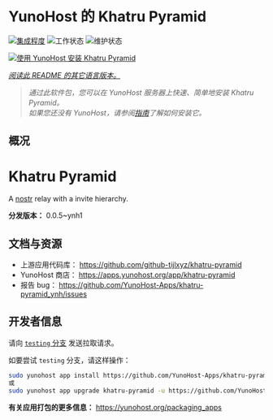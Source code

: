 <!--
注意：此 README 由 <https://github.com/YunoHost/apps/tree/master/tools/readme_generator> 自动生成
请勿手动编辑。
-->

# YunoHost 的 Khatru Pyramid

[![集成程度](https://dash.yunohost.org/integration/khatru-pyramid.svg)](https://dash.yunohost.org/appci/app/khatru-pyramid) ![工作状态](https://ci-apps.yunohost.org/ci/badges/khatru-pyramid.status.svg) ![维护状态](https://ci-apps.yunohost.org/ci/badges/khatru-pyramid.maintain.svg)

[![使用 YunoHost 安装 Khatru Pyramid](https://install-app.yunohost.org/install-with-yunohost.svg)](https://install-app.yunohost.org/?app=khatru-pyramid)

*[阅读此 README 的其它语言版本。](./ALL_README.md)*

> *通过此软件包，您可以在 YunoHost 服务器上快速、简单地安装 Khatru Pyramid。*  
> *如果您还没有 YunoHost，请参阅[指南](https://yunohost.org/install)了解如何安装它。*

## 概况

# Khatru Pyramid

A [nostr](https://github.com/nostr-protocol/nostr) relay with a invite hierarchy.



**分发版本：** 0.0.5~ynh1
## 文档与资源

- 上游应用代码库： <https://github.com/github-tijlxyz/khatru-pyramid>
- YunoHost 商店： <https://apps.yunohost.org/app/khatru-pyramid>
- 报告 bug： <https://github.com/YunoHost-Apps/khatru-pyramid_ynh/issues>

## 开发者信息

请向 [`testing` 分支](https://github.com/YunoHost-Apps/khatru-pyramid_ynh/tree/testing) 发送拉取请求。

如要尝试 `testing` 分支，请这样操作：

```bash
sudo yunohost app install https://github.com/YunoHost-Apps/khatru-pyramid_ynh/tree/testing --debug
或
sudo yunohost app upgrade khatru-pyramid -u https://github.com/YunoHost-Apps/khatru-pyramid_ynh/tree/testing --debug
```

**有关应用打包的更多信息：** <https://yunohost.org/packaging_apps>
